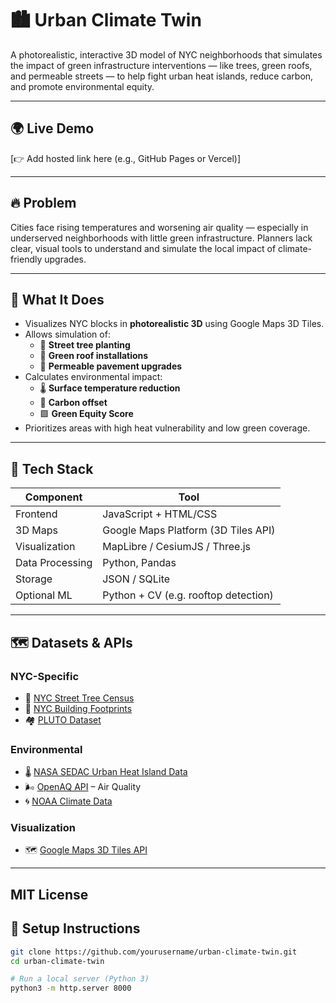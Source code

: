 # 🏙️ Urban Climate Twin

A photorealistic, interactive 3D model of NYC neighborhoods that simulates the impact of green infrastructure interventions — like trees, green roofs, and permeable streets — to help fight urban heat islands, reduce carbon, and promote environmental equity.

---

## 🌍 Live Demo

[👉 Add hosted link here (e.g., GitHub Pages or Vercel)]

---

## 🔥 Problem

Cities face rising temperatures and worsening air quality — especially in underserved neighborhoods with little green infrastructure. Planners lack clear, visual tools to understand and simulate the local impact of climate-friendly upgrades.

---

## 🎯 What It Does

- Visualizes NYC blocks in **photorealistic 3D** using Google Maps 3D Tiles.
- Allows simulation of:
  - 🌳 **Street tree planting**
  - 🌱 **Green roof installations**
  - 🧱 **Permeable pavement upgrades**
- Calculates environmental impact:
  - 🌡️ **Surface temperature reduction**
  - 🌿 **Carbon offset**
  - 🟩 **Green Equity Score**
- Prioritizes areas with high heat vulnerability and low green coverage.

---

## 🧰 Tech Stack

| Component        | Tool                        |
|------------------|-----------------------------|
| Frontend         | JavaScript + HTML/CSS       |
| 3D Maps          | Google Maps Platform (3D Tiles API) |
| Visualization    | MapLibre / CesiumJS / Three.js |
| Data Processing  | Python, Pandas              |
| Storage          | JSON / SQLite               |
| Optional ML      | Python + CV (e.g. rooftop detection) |

---

## 🗺️ Datasets & APIs

### NYC-Specific
- 🌳 [NYC Street Tree Census](https://data.cityofnewyork.us/Environment/2015-Street-Tree-Census-Tree-Data/uvpi-gqnh)
- 🏢 [NYC Building Footprints](https://data.cityofnewyork.us/Housing-Development/Building-Footprints/nqwf-w8eh)
- 🏘️ [PLUTO Dataset](https://www.nyc.gov/site/planning/data-maps/open-data/dwn-pluto-mappluto.page)

### Environmental
- 🌡️ [NASA SEDAC Urban Heat Island Data](https://sedac.ciesin.columbia.edu/data/set/ulis-global-urban-heat-island)
- 🌬️ [OpenAQ API](https://docs.openaq.org/) – Air Quality
- 🌀 [NOAA Climate Data](https://www.ncei.noaa.gov/cdo-web/)

### Visualization
- 🗺️ [Google Maps 3D Tiles API](https://developers.google.com/maps/documentation/3d-tiles/overview)


---
## MIT License 

## 🧪 Setup Instructions

```bash
git clone https://github.com/yourusername/urban-climate-twin.git
cd urban-climate-twin

# Run a local server (Python 3)
python3 -m http.server 8000
